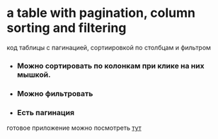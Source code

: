 # a table with pagination, column sorting and filtering
код таблицы с пагинацией, сортиировкой по столбцам и фильтром

* ### Можно сортировать по колонкам при клике на них мышкой. 
* ### Можно фильтровать
* ### Есть пагинация

готовое приложение можно посмотреть [тут](https://gennady-bars.github.io/a-table-with-pagination-and-filter/)
